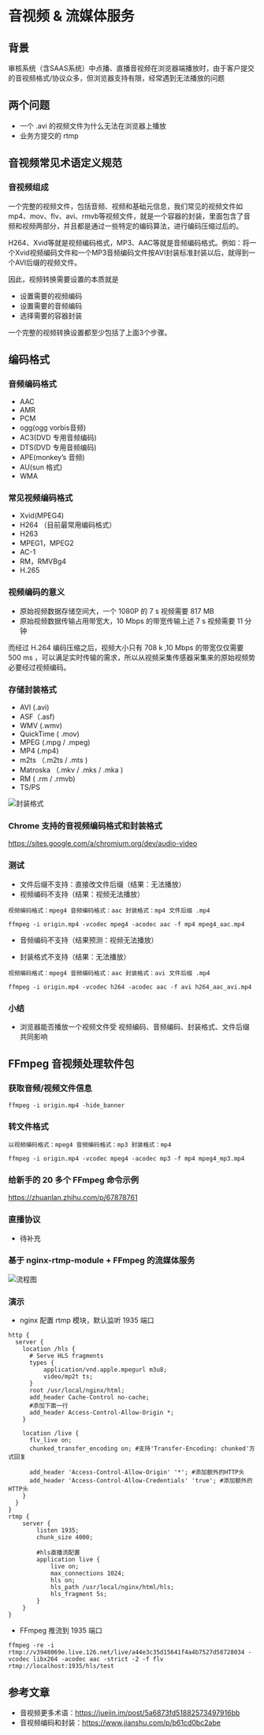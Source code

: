 # 音视频 & 流媒体服务

## 背景
审核系统（含SAAS系统）中点播、直播音视频在浏览器端播放时，由于客户提交的音视频格式/协议众多，但浏览器支持有限，经常遇到无法播放的问题

## 两个问题
* 一个 .avi 的视频文件为什么无法在浏览器上播放
* 业务方提交的 rtmp 

## 音视频常见术语定义规范

### 音视频组成

一个完整的视频文件，包括音频、视频和基础元信息，我们常见的视频文件如mp4、mov、flv、avi、rmvb等视频文件，就是一个容器的封装，里面包含了音频和视频两部分，并且都是通过一些特定的编码算法，进行编码压缩过后的。

H264、Xvid等就是视频编码格式，MP3、AAC等就是音频编码格式。例如：将一个Xvid视频编码文件和一个MP3音频编码文件按AVI封装标准封装以后，就得到一个AVI后缀的视频文件。

因此，视频转换需要设置的本质就是

* 设置需要的视频编码
* 设置需要的音频编码
* 选择需要的容器封装

一个完整的视频转换设置都至少包括了上面3个步骤。

## 编码格式

### 音频编码格式
* AAC
* AMR
* PCM
* ogg(ogg vorbis音频)
* AC3(DVD 专用音频编码)
* DTS(DVD 专用音频编码)
* APE(monkey’s 音频)
* AU(sun 格式)
* WMA

### 常见视频编码格式

* Xvid(MPEG4)
* H264 （目前最常用编码格式）
* H263
* MPEG1，MPEG2
* AC-1
* RM，RMVBg4
* H.265

### 视频编码的意义

* 原始视频数据存储空间大，一个 1080P 的 7 s 视频需要 817 MB
* 原始视频数据传输占用带宽大，10 Mbps 的带宽传输上述 7 s 视频需要 11 分钟

而经过 H.264 编码压缩之后，视频大小只有 708 k ,10 Mbps 的带宽仅仅需要 500 ms ，可以满足实时传输的需求，所以从视频采集传感器采集来的原始视频势必要经过视频编码。

### 存储封装格式

* AVI (.avi)
* ASF（.asf)
* WMV (.wmv)
* QuickTime ( .mov)
* MPEG (.mpg / .mpeg)
* MP4 (.mp4)
* m2ts （.m2ts / .mts )
* Matroska （.mkv / .mks / .mka )
* RM ( .rm / .rmvb)
* TS/PS

![封装格式](./resource/fzgs.png "封装格式")

### Chrome 支持的音视频编码格式和封装格式

<https://sites.google.com/a/chromium.org/dev/audio-video>

### 测试

* 文件后缀不支持：直接改文件后缀（结果：无法播放）
* 视频编码不支持（结果：视频无法播放）
```
视频编码格式：mpeg4 音频编码格式：aac 封装格式：mp4 文件后缀 .mp4

ffmpeg -i origin.mp4 -vcodec mpeg4 -acodec aac -f mp4 mpeg4_aac.mp4
```
* 音频编码不支持（结果预测：视频无法播放）

* 封装格式不支持（结果：无法播放）
```
视频编码格式：mpeg4 音频编码格式：aac 封装格式：avi 文件后缀 .mp4

ffmpeg -i origin.mp4 -vcodec h264 -acodec aac -f avi h264_aac_avi.mp4
```

### 小结

* 浏览器能否播放一个视频文件受 视频编码、音频编码、封装格式、文件后缀 共同影响

## FFmpeg 音视频处理软件包

### 获取音频/视频文件信息

```
ffmpeg -i origin.mp4 -hide_banner
```

### 转文件格式

```
以视频编码格式：mpeg4 音频编码格式：mp3 封装格式：mp4

ffmpeg -i origin.mp4 -vcodec mpeg4 -acodec mp3 -f mp4 mpeg4_mp3.mp4
```

### 给新手的 20 多个 FFmpeg 命令示例
<https://zhuanlan.zhihu.com/p/67878761>

### 直播协议

* 待补充

### 基于 nginx-rtmp-module + FFmpeg 的流媒体服务

![流程图](./resource/lct.png "流程图")

### 演示

* nginx 配置 rtmp 模块，默认监听 1935 端口
```
http {
  server {
    location /hls {
      # Serve HLS fragments
      types {
          application/vnd.apple.mpegurl m3u8;
          video/mp2t ts;
      }
      root /usr/local/nginx/html;
      add_header Cache-Control no-cache;
      #添加下面一行
      add_header Access-Control-Allow-Origin *;
    }
    
    location /live {
      flv_live on;
      chunked_transfer_encoding on; #支持'Transfer-Encoding: chunked'方式回复

      add_header 'Access-Control-Allow-Origin' '*'; #添加额外的HTTP头
      add_header 'Access-Control-Allow-Credentials' 'true'; #添加额外的HTTP头
    }
  }
}
rtmp { 
	server { 
		listen 1935; 
		chunk_size 4000; 

		#hls直播流配置 
		application live { 
			live on; 
			max_connections 1024; 
			hls on; 
			hls_path /usr/local/nginx/html/hls; 
			hls_fragment 5s; 
		} 
	} 
}
```
* FFmpeg 推流到 1935 端口
```
ffmpeg -re -i rtmp://v3948069e.live.126.net/live/a44e3c35d15641f4a4b7527d58728034 -vcodec libx264 -acodec aac -strict -2 -f flv rtmp://localhost:1935/hls/test
```

## 参考文章

* 音视频更多术语：<https://juejin.im/post/5a6873fd51882573497916bb>
* 音视频编码和封装：<https://www.jianshu.com/p/b61cd0bc2abe>